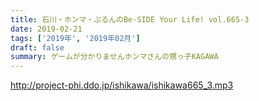 ```yaml
---
title: 石川・ホンマ・ぶるんのBe-SIDE Your Life! vol.665-3
date: 2019-02-21
tags: ['2019年', '2019年02月']
draft: false
summary: ゲームが分かりませんホンマさんの甥っ子KAGAWA
---
```


http://project-phi.ddo.jp/ishikawa/ishikawa665_3.mp3
